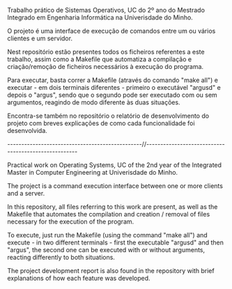 Trabalho prático de Sistemas Operativos, UC do 2º ano do Mestrado Integrado em Engenharia Informática na Univerisdade do Minho.

O projeto é uma interface de execução de comandos entre um ou vários clientes e um servidor.

Nest repositório estão presentes todos os ficheiros referentes a este trabalho, assim como a Makefile que automatiza a compilação e criação/remoção de ficheiros necessários à execução do programa.

Para executar, basta correr a Makefile (através do comando "make all") e executar - em dois terminais diferentes - primeiro o executável "argusd" e depois o "argus", sendo que o segundo pode ser executado com ou sem argumentos, reagindo de modo diferente às duas situações.

Encontra-se também no repositório o relatório de desenvolvimento do projeto com breves explicações de como cada funcionalidade foi desenvolvida.

------------------------------------------------//-----------------------------------------------------

Practical work on Operating Systems, UC of the 2nd year of the Integrated Master in Computer Engineering at Univerisdade do Minho.

The project is a command execution interface between one or more clients and a server.

In this repository, all files referring to this work are present, as well as the Makefile that automates the compilation and creation / removal of files necessary for the execution of the program.

To execute, just run the Makefile (using the command "make all") and execute - in two different terminals - first the executable "argusd" and then "argus", the second one can be executed with or without arguments, reacting differently to both situations.

The project development report is also found in the repository with brief explanations of how each feature was developed.

